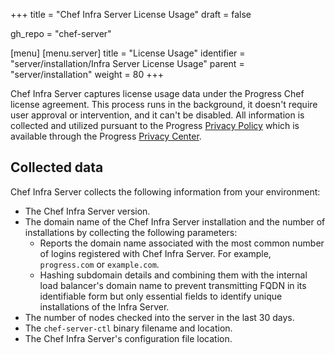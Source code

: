 +++
title = "Chef Infra Server License Usage"
draft = false

gh_repo = "chef-server"

[menu]
  [menu.server]
    title = "License Usage"
    identifier = "server/installation/Infra Server License Usage"
    parent = "server/installation"
    weight = 80
+++

Chef Infra Server captures license usage data under the Progress Chef license agreement. This process runs in the background, it doesn't require user approval or intervention, and it can't be disabled. All information is collected and utilized pursuant to the Progress [Privacy Policy](https://www.progress.com/legal/privacy-policy) which is available through the Progress [Privacy Center](https://www.progress.com/legal/privacy-center).

## Collected data

Chef Infra Server collects the following information from your environment:

- The Chef Infra Server version.
- The domain name of the Chef Infra Server installation and the number of installations by collecting the following parameters:
  - Reports the domain name associated with the most common number of logins registered with Chef Infra Server. For example, `progress.com` or `example.com`.
  - Hashing subdomain details and combining them with the internal load balancer's domain name to prevent transmitting FQDN in its identifiable form but only essential fields to identify unique installations of the Infra Server.
- The number of nodes checked into the server in the last 30 days.
- The `chef-server-ctl` binary filename and location.
- The Chef Infra Server's configuration file location.
